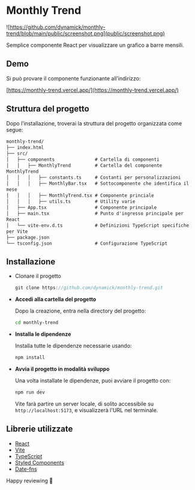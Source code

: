 # Monthly Trend

![https://github.com/dynamick/monthly-trend/blob/main/public/screenshot.png](public/screenshot.png)

Semplice componente React per visualizzare un grafico a barre mensili.

## Demo

Si può provare il componente funzionante all’indirizzo:

[https://monthly-trend.vercel.app/](https://monthly-trend.vercel.app/)

## Struttura del progetto

  Dopo l’installazione, troverai la struttura del progetto organizzata come segue:

    monthly-trend/
    ├── index.html
    ├── src/
    │   ├── components               # Cartella di componenti
    │   │   ├── MonthlyTrend         # Cartella del componente MonthlyTrend 
    │   │   │   ├── constants.ts     # Costanti per personalizzazioni
    │   │   │   ├── MonthlyBar.tsx   # Sottocomponente che identifica il mese
    │   │   │   ├── MonthlyTrend.tsx # Componente princiale
    │   │   │   ├── utils.ts         # Utility varie
    │   ├── App.tsx                  # Componente principale
    │   ├── main.tsx                 # Punto d'ingresso principale per React
    │   └── vite-env.d.ts            # Definizioni TypeScript specifiche per Vite
    ├── package.json
    └── tsconfig.json                # Configurazione TypeScript

## Installazione

- Clonare il progetto

    ```jsx
    git clone https://github.com/dynamick/monthly-trend.git
    ```

- **Accedi alla cartella del progetto**

  Dopo la creazione, entra nella directory del progetto:

    ```bash
    cd monthly-trend
    ```

- **Installa le dipendenze**

  Installa tutte le dipendenze necessarie usando:

    ```bash
    npm install
    ```

- **Avvia il progetto in modalità sviluppo**

  Una volta installate le dipendenze, puoi avviare il progetto con:

    ```bash
    npm run dev
    ```

  Vite farà partire un server locale, di solito accessibile su `http://localhost:5173`, e visualizzerà l'URL nel terminale.

## Librerie utilizzate

- [React](https://reactjs.org/)
- [Vite](https://vitejs.dev/)
- [TypeScript](https://www.typescriptlang.org/)
- [Styled Components](https://styled-components.com/)
- [Date-fns](https://date-fns.org/)


Happy reviewing 🚀
